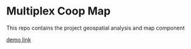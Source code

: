 # Multiplex Coop Map
This repo contains the project geospatial analysis and map component

[demo link](https://multiplex-coop-map.onrender.com/)
